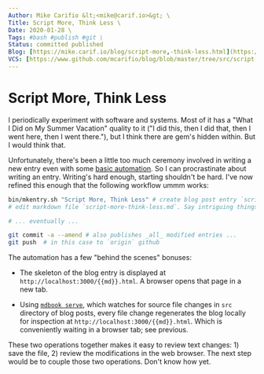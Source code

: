 ```yaml
---
Author: Mike Carifio &lt;<mike@carif.io>&gt; \
Title: Script More, Think Less \
Date: 2020-01-28 \
Tags: #bash #publish #git \ 
Status: committed published
Blog: [https://mike.carif.io/blog/script-more,-think-less.html](https://mike.carif.io/blog/script-more,-think-less.html) \
VCS: [https://www.github.com/mcarifio/blog/blob/master/tree/src/script-more,-think-less.md](https://www.github.com/mcarifio/blog/blob/master/src/script-more,-think-less.md)
---
```


# Script More, Think Less

I periodically experiment with software and systems. Most of it has a "What I Did on My Summer Vacation" quality to it ("I did this, then I did that, then I went here, then I went there."), but I think there are gem's hidden within. But I would think that.

Unfortunately, there's been a little too much ceremony involved in writing a new entry even with some [basic automation](thinking-is-hard.html). 
So I can procrastinate about writing an entry. Writing's hard enough, starting shouldn't be hard. I've now refined this enough that the following workflow ummm works:

```bash
bin/mkentry.sh "Script More, Think Less" # create blog post entry `script-more-think-less.md`
# edit markdown file `script-more-think-less.md`. Say intriguing things.

# ... eventually ...

git commit -a --amend # also publishes _all_ modified entries ...
git push  # in this case to `origin` github
```

The automation has a few "behind the scenes" bonuses:

* The skeleton of the blog entry is displayed at `http://localhost:3000/{{md}}.html`. A browser opens that page in a new tab. 

* Using [`mdbook serve`](https://rust-lang.github.io/mdBook/cli/serve.html), which watches for source file changes in `src` directory of blog posts, 
  every file change regenerates the blog locally for inspection at `http://localhost:3000/{{md}}.html`. Which is conveniently waiting in a browser tab; see previous.

These two operations together makes it easy to review text changes: 1) save the file, 2) review the modifications in the web browser. The next step
would be to couple those two operations. Don't know how yet.



